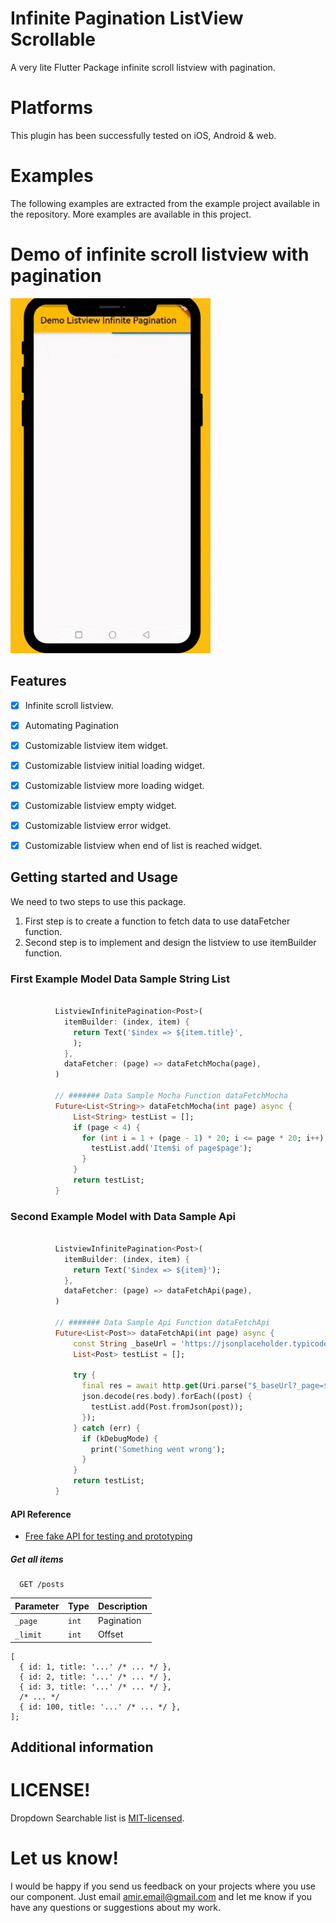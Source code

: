 # Infinite Pagination ListView Scrollable
A very lite Flutter Package infinite scroll listview with pagination.

# Platforms
This plugin has been successfully tested on iOS, Android & web.

# Examples
The following examples are extracted from the example project available in the repository. More examples are available in this project.

# Demo of infinite scroll listview with pagination

![listview_infinite_pagination](https://github.com/AmirHome/listview_infinite_pagination/blob/master/assets/demo_listview_infinite_pagination.gif)

## Features

* [x] Infinite scroll listview.
* [x] Automating Pagination
* [x] Customizable listview item widget.
* [x] Customizable listview initial loading widget.
* [x] Customizable listview more loading widget.
* [x] Customizable listview empty widget.
* [x] Customizable listview error widget.
* [x] Customizable listview when end of list is reached widget.


## Getting started and Usage

We need to two steps to use this package.
1. First step is to create a function to fetch data to use dataFetcher function.
2. Second step is to implement and design the listview to use itemBuilder function.

### First Example Model Data Sample String List
```dart

          ListviewInfinitePagination<Post>(
            itemBuilder: (index, item) {
              return Text('$index => ${item.title}',
              );
            },
            dataFetcher: (page) => dataFetchMocha(page),
          )
          
          // ####### Data Sample Mocha Function dataFetchMocha
          Future<List<String>> dataFetchMocha(int page) async {
              List<String> testList = [];
              if (page < 4) {
                for (int i = 1 + (page - 1) * 20; i <= page * 20; i++) {
                  testList.add('Item$i of page$page');
                }
              }
              return testList;
          }
```

### Second Example Model with Data Sample Api
```dart

          ListviewInfinitePagination<Post>(
            itemBuilder: (index, item) {
              return Text('$index => ${item}');
            },
            dataFetcher: (page) => dataFetchApi(page),
          )
          
          // ####### Data Sample Api Function dataFetchApi
          Future<List<Post>> dataFetchApi(int page) async {
              const String _baseUrl = 'https://jsonplaceholder.typicode.com/posts';
              List<Post> testList = [];
            
              try {
                final res = await http.get(Uri.parse("$_baseUrl?_page=$page&_limit=10"));
                json.decode(res.body).forEach((post) {
                  testList.add(Post.fromJson(post));
                });
              } catch (err) {
                if (kDebugMode) {
                  print('Something went wrong');
                }
              }
              return testList;
          }
```

#### API Reference
- [Free fake API for testing and prototyping](https://jsonplaceholder.typicode.com/)

##### Get all items

```
  GET /posts
```

| Parameter | Type     | Description                |
| :-------- | :------- | :------------------------- |
| `_page` | `int` |  Pagination |
| `_limit` | `int` |  Offset |


```
[
  { id: 1, title: '...' /* ... */ },
  { id: 2, title: '...' /* ... */ },
  { id: 3, title: '...' /* ... */ },
  /* ... */
  { id: 100, title: '...' /* ... */ },
];
```

## Additional information




# LICENSE!

Dropdown Searchable list is [MIT-licensed](https://github.com/AmirHome/listview_infinite_pagination/LICENSE "MIT-licensed").

# Let us know!

I would be happy if you send us feedback on your projects where you use our component. Just email amir.email@gmail.com  and let me know if you have any questions or suggestions about my work.